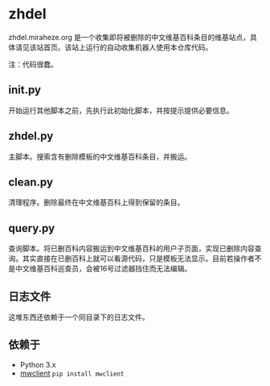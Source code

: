 # zhdel
zhdel.miraheze.org 是一个收集即将被删除的中文维基百科条目的维基站点，具体请见该站首页。该站上运行的自动收集机器人使用本仓库代码。

注：代码很蠢。

## init.py
开始运行其他脚本之前，先执行此初始化脚本，并按提示提供必要信息。

## zhdel.py
主脚本。搜索含有删除模板的中文维基百科条目，并搬运。

## clean.py
清理程序。删除最终在中文维基百科上得到保留的条目。

## query.py
查询脚本。将已删百科内容搬运到中文维基百科的用户子页面，实现已删除内容查询。其实直接在已删百科上就可以看源代码，只是模板无法显示。目前若操作者不是中文维基百科巡查员，会被16号过滤器挡住而无法编辑。

## 日志文件
这堆东西还依赖于一个同目录下的日志文件。

## 依赖于
- Python 3.x
- [mwclient](https://github.com/mwclient/mwclient) `pip install mwclient`
